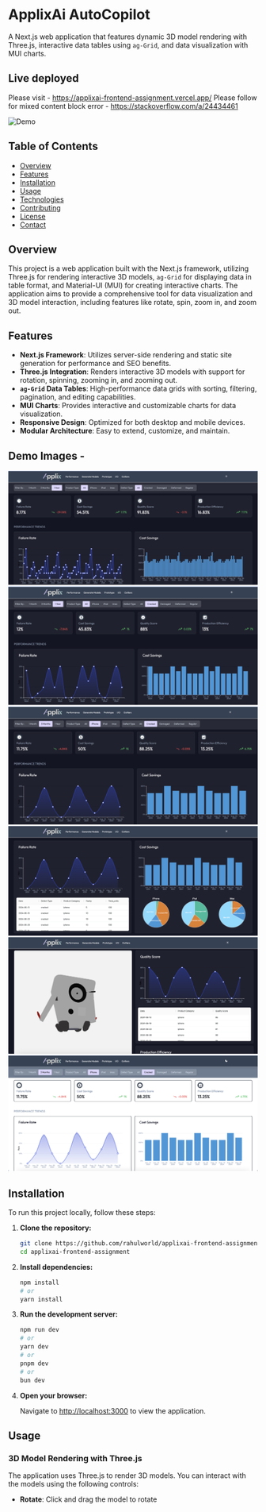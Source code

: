 # ApplixAi AutoCopilot

A Next.js web application that features dynamic 3D model rendering with Three.js, interactive data tables using `ag-Grid`, and data visualization with MUI charts.

## Live deployed

Please visit - https://applixai-frontend-assignment.vercel.app/
Please follow for mixed content block error - https://stackoverflow.com/a/24434461

![Demo](example/demo.gif)

## Table of Contents

- [Overview](#overview)
- [Features](#features)
- [Installation](#installation)
- [Usage](#usage)
- [Technologies](#technologies)
- [Contributing](#contributing)
- [License](#license)
- [Contact](#contact)

## Overview

This project is a web application built with the Next.js framework, utilizing Three.js for rendering interactive 3D models, `ag-Grid` for displaying data in table format, and Material-UI (MUI) for creating interactive charts. The application aims to provide a comprehensive tool for data visualization and 3D model interaction, including features like rotate, spin, zoom in, and zoom out.

## Features

- **Next.js Framework**: Utilizes server-side rendering and static site generation for performance and SEO benefits.
- **Three.js Integration**: Renders interactive 3D models with support for rotation, spinning, zooming in, and zooming out.
- **`ag-Grid` Data Tables**: High-performance data grids with sorting, filtering, pagination, and editing capabilities.
- **MUI Charts**: Provides interactive and customizable charts for data visualization.
- **Responsive Design**: Optimized for both desktop and mobile devices.
- **Modular Architecture**: Easy to extend, customize, and maintain.

## Demo Images -

![Filter 1](example/example1.png)
![Filter 2](example/example2.png)
![Filter 3](example/example3.png)
![Filter 4](example/example4.png)
![Filter 5](example/example5.png)
![Filter 6](example/example6.png)

## Installation

To run this project locally, follow these steps:

1. **Clone the repository:**

   ```bash
   git clone https://github.com/rahulworld/applixai-frontend-assignment.git
   cd applixai-frontend-assignment
   ```

2. **Install dependencies:**

   ```bash
   npm install
   # or
   yarn install
   ```

3. **Run the development server:**

   ```bash
   npm run dev
   # or
   yarn dev
   # or
   pnpm dev
   # or
   bun dev
   ```

4. **Open your browser:**

   Navigate to [http://localhost:3000](http://localhost:3000) to view the application.

## Usage

### 3D Model Rendering with Three.js

The application uses Three.js to render 3D models. You can interact with the models using the following controls:

- **Rotate**: Click and drag the model to rotate
